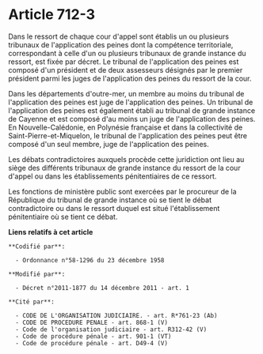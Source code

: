 # Article 712-3

Dans le ressort de chaque cour d'appel sont établis un ou plusieurs tribunaux de l'application des peines dont la compétence
territoriale, correspondant à celle d'un ou plusieurs tribunaux de grande instance du ressort, est fixée par décret. Le
tribunal de l'application des peines est composé d'un président et de deux assesseurs désignés par le premier président parmi
les juges de l'application des peines du ressort de la cour.

Dans les départements d'outre-mer, un membre au moins du tribunal de l'application des peines est juge de l'application des
peines. Un tribunal de l'application des peines est également établi au tribunal de grande instance de Cayenne et est composé
d'au moins un juge de l'application des peines. En Nouvelle-Calédonie, en Polynésie française et dans la collectivité  de
Saint-Pierre-et-Miquelon, le tribunal de l'application des peines peut être composé d'un seul membre, juge de l'application
des peines.

Les débats contradictoires auxquels procède cette juridiction ont lieu au siège des différents tribunaux de grande instance
du ressort de la cour d'appel ou dans les établissements pénitentiaires de ce ressort.

Les fonctions de ministère public sont exercées par le procureur de la République du tribunal de grande instance où se tient
le débat contradictoire ou dans le ressort duquel est situé l'établissement pénitentiaire où se tient ce débat.

**Liens relatifs à cet article**

	**Codifié par**:

	  - Ordonnance n°58-1296 du 23 décembre 1958

	**Modifié par**:

	  - Décret n°2011-1877 du 14 décembre 2011 - art. 1

	**Cité par**:

	  - CODE DE L'ORGANISATION JUDICIAIRE. - art. R*761-23 (Ab)
	  - CODE DE PROCEDURE PENALE - art. 868-1 (V)
	  - Code de l'organisation judiciaire - art. R312-42 (V)
	  - Code de procédure pénale - art. 901-1 (VT)
	  - Code de procédure pénale - art. D49-4 (V)
